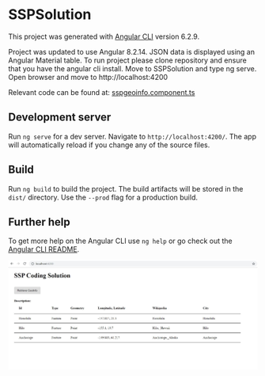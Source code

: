 # SSPSolution

This project was generated with [Angular CLI](https://github.com/angular/angular-cli) version 6.2.9. 

Project was updated to use Angular 8.2.14. JSON data is displayed using an Angular Material table. To run project please clone repository and ensure that you have the angular cli install. Move to SSPSolution and type ng serve. Open browser and move to http://localhost:4200

Relevant code can be found at:
[sspgeoinfo.component.ts](src/images/sspgeoinfo/sspgeoinfo.component.ts)


## Development server

Run `ng serve` for a dev server. Navigate to `http://localhost:4200/`. The app will automatically reload if you change any of the source files.

## Build

Run `ng build` to build the project. The build artifacts will be stored in the `dist/` directory. Use the `--prod` flag for a production build.

## Further help

To get more help on the Angular CLI use `ng help` or go check out the [Angular CLI README](https://github.com/angular/angular-cli/blob/master/README.md).

![SSPSolution](src/images/datasnapshot.JPG)
